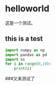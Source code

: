 # helloworld
这是一个测试。
## this is a test
```python
import numpy as np
import pandas as pd
import os
for i in range(0,10):
    print(i)
```
###又来测试了
